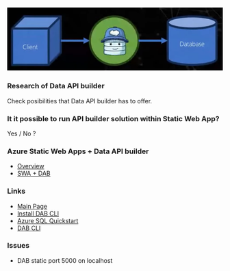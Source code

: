 ![DAB](/img/dab.png)

### Research of Data API builder
Check posibilities that Data API builder has to offer.

### It it possible to run API builder solution within Static Web App?
Yes / No ?

### Azure Static Web Apps + Data API builder
- [Overview](https://learn.microsoft.com/en-us/azure/static-web-apps/database-overview)
- [SWA + DAB](https://learn.microsoft.com/en-us/azure/static-web-apps/database-azure-sql?tabs=bash&pivots=static-web-apps-rest)

### Links
- [Main Page](https://learn.microsoft.com/en-us/azure/data-api-builder/)
- [Install DAB CLI](https://learn.microsoft.com/en-us/azure/data-api-builder/get-started/get-started-with-data-api-builder)
- [Azure SQL Quickstart](https://learn.microsoft.com/en-us/azure/data-api-builder/get-started/get-started-azure-sql)
- [DAB CLI](https://learn.microsoft.com/en-us/azure/data-api-builder/data-api-builder-cli)


### Issues
- DAB static port 5000 on localhost